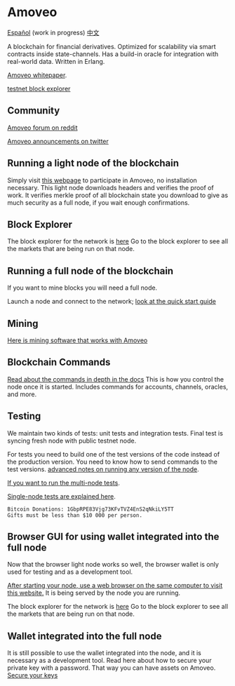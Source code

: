 Amoveo
==========

[Español](docs/es/README.md)
(work in progress) [中文](docs/cn/README.md)

A blockchain for financial derivatives.
Optimized for scalability via smart contracts inside state-channels.
Has a build-in oracle for integration with real-world data.
Written in Erlang.

[Amoveo whitepaper](docs/white_paper.md).

[testnet block explorer](http://146.185.142.103:8080/explorer.html)

## Community

[Amoveo forum on reddit](https://www.reddit.com/r/Amoveo/)

[Amoveo announcements on twitter](https://twitter.com/zack_bitcoin)

## Running a light node of the blockchain

Simply visit [this webpage](http://146.185.142.103:8080/wallet.html) to participate in Amoveo, no installation necessary.
This light node downloads headers and verifies the proof of work.
It verifies merkle proof of all blockchain state you download to give as much security as a full node, if you wait enough confirmations.


## Block Explorer

The block explorer for the network is [here](http://146.185.142.103:8080/explorer.html)
Go to the block explorer to see all the markets that are being run on that node.


## Running a full node of the blockchain

If you want to mine blocks you will need a full node.

Launch a node and connect to the network; [look at the quick start guide](docs/getting-started/turn_it_on.md)


## Mining

[Here is mining software that works with Amoveo](https://github.com/zack-bitcoin/amoveo-c-miner)


## Blockchain Commands

[Read about the commands in depth in the docs](docs/api/commands.md) This is how you control the node once it is started. Includes commands for accounts, channels, oracles, and more.


## Testing

We maintain two kinds of tests: unit tests and integration tests. Final test is syncing fresh node with public testnet node.

For tests you need to build one of the test versions of the code instead of the production version. You need to know how to send commands to the test versions. [advanced notes on running any version of the node](docs/getting-started/build_intro.md).

[If you want to run the multi-node tests](/docs/merging-and-testing/testing.md).

[Single-node tests are explained here](/docs/merging-and-testing/unit_testing.md).

```
Bitcoin Donations: 1GbpRPE83Vjg73KFvTVZ4EnS2qNkiLY5TT
Gifts must be less than $10 000 per person.
```

## Browser GUI for using wallet integrated into the full node

Now that the browser light node works so well, the browser wallet is only used for testing and as a development tool.

[After starting your node, use a web browser on the same computer to visit this website.](http://localhost:8081/login.html)
It is being served by the node you are running.

The block explorer for the network is [here](http://146.185.142.103:8080/explorer.html)
Go to the block explorer to see all the markets that are being run on that node.

## Wallet integrated into the full node

It is still possible to use the wallet integrated into the node, and it is necessary as a development tool.
Read here about how to secure your private key with a password. That way you can have assets on Amoveo.
[Secure your keys](docs/api/securing_keys.md)
